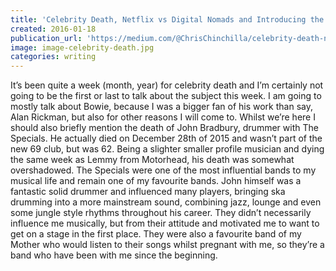 ```yaml
---
title: 'Celebrity Death, Netflix vs Digital Nomads and Introducing the Enthusiastic Amateur'
created: 2016-01-18
publication_url: 'https://medium.com/@ChrisChinchilla/celebrity-death-netflix-vs-digital-nomads-and-introducing-the-enthusiastic-amateur-52f36fa0182c#.t1cjow8hj'
image: image-celebrity-death.jpg
categories: writing 
---
```


It’s been quite a week (month, year) for celebrity death and I’m certainly not going to be the first or last to talk about the subject this week. I am going to mostly talk about Bowie, because I was a bigger fan of his work than say, Alan Rickman, but also for other reasons I will come to. Whilst we’re here I should also briefly mention the death of John Bradbury, drummer with The Specials. He actually died on December 28th of 2015 and wasn’t part of the new 69 club, but was 62. Being a slighter smaller profile musician and dying the same week as Lemmy from Motorhead, his death was somewhat overshadowed. The Specials were one of the most influential bands to my musical life and remain one of my favourite bands. John himself was a fantastic solid drummer and influenced many players, bringing ska drumming into a more mainstream sound, combining jazz, lounge and even some jungle style rhythms throughout his career. They didn’t necessarily influence me musically, but from their attitude and motivated me to want to get on a stage in the first place. They were also a favourite band of my Mother who would listen to their songs whilst pregnant with me, so they’re a band who have been with me since the beginning.

